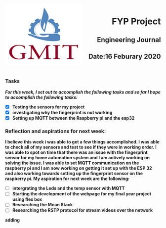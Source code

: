 <img align="left" width="250" height="200" src="/gmit.png">

<h1 align="right"><b>FYP Project</h1>
<h2 align="right">Engineering Journal</h2>
<h2 align="right">Date:16 Feburary 2020</h2>

<p>&nbsp;</p>

### Tasks
 *For this week, I set out to accomplish the following tasks and so far I hope to accomplish the following tasks:*
 
- [x] Testing the sensors for my project 
- [x] investigating why the fingerprint is not working 
- [x] Setting up MQTT between the Raspberry pi and the esp32

### Reflection and aspirations for next week:
<p>I believe this week i was able to get a few things accomplished. I was able to check all of my sensors and test to see if they were in working order. I was able to spot on time that there was an issue with the fingerprint sensor for my home automation system and I am actively working on solving the issue. I was able to set MQTT communication on the raspberry pi and I am now working on getting it set up with the ESP 32 and also working towards setting up the fingerprint sensor on the raspberry pi. My aspiration for next week are the following:
</p>

- [ ] intergrating the Leds and the temp sensor with MQTT
- [ ] Starting the development of the webpage for my final year project using flex box 
- [ ] Researching the Mean Stack 
- [ ] Researching the RSTP protocol for stream videos over the network 

<p></p>

adding


